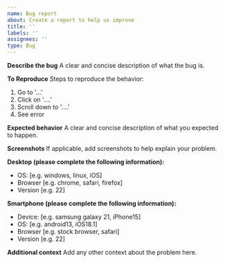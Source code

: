 ```yaml
---
name: Bug report
about: Create a report to help us improve
title: ''
labels: ''
assignees: ''
type: Bug
---
```


**Describe the bug**
A clear and concise description of what the bug is.

**To Reproduce**
Steps to reproduce the behavior:

1. Go to '...'
2. Click on '....'
3. Scroll down to '....'
4. See error

**Expected behavior**
A clear and concise description of what you expected to happen.

**Screenshots**
If applicable, add screenshots to help explain your problem.

**Desktop (please complete the following information):**

- OS: [e.g. windows, linux, iOS]
- Browser [e.g. chrome, safari, firefox]
- Version [e.g. 22]

**Smartphone (please complete the following information):**

- Device: [e.g. samsung galaxy 21, iPhone15]
- OS: [e.g. android13, iOS18.1]
- Browser [e.g. stock browser, safari]
- Version [e.g. 22]

**Additional context**
Add any other context about the problem here.
